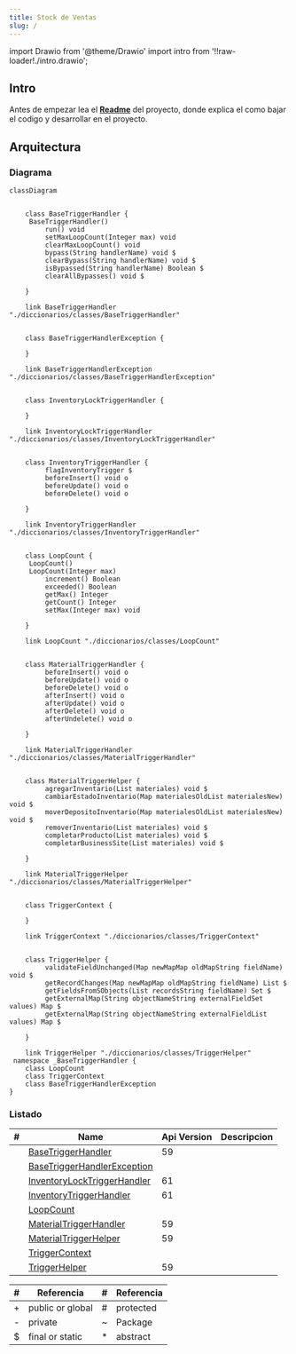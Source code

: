 ```yaml
---
title: Stock de Ventas
slug: /
---
```


import Drawio from '@theme/Drawio'
import intro from '!!raw-loader!./intro.drawio';

## Intro

Antes de empezar lea el **[Readme](./readme)** del proyecto, donde explica el como bajar el codigo y desarrollar en el proyecto.


## Arquitectura

<Drawio content={intro} page={7} />



<!-- START autogenerated-objects -->
<!-- END autogenerated-objects -->
<!-- START autogenerated-classes -->

### Diagrama

```mermaid
classDiagram


    class BaseTriggerHandler {
     BaseTriggerHandler()  
         run() void 
         setMaxLoopCount(Integer max) void 
         clearMaxLoopCount() void 
         bypass(String handlerName) void $
         clearBypass(String handlerName) void $
         isBypassed(String handlerName) Boolean $
         clearAllBypasses() void $

    }

    link BaseTriggerHandler "./diccionarios/classes/BaseTriggerHandler" 


    class BaseTriggerHandlerException {

    }

    link BaseTriggerHandlerException "./diccionarios/classes/BaseTriggerHandlerException" 


    class InventoryLockTriggerHandler {

    }

    link InventoryLockTriggerHandler "./diccionarios/classes/InventoryLockTriggerHandler" 


    class InventoryTriggerHandler {
         flagInventoryTrigger $    
         beforeInsert() void o
         beforeUpdate() void o
         beforeDelete() void o

    }

    link InventoryTriggerHandler "./diccionarios/classes/InventoryTriggerHandler" 


    class LoopCount {
     LoopCount()  
     LoopCount(Integer max)  
         increment() Boolean 
         exceeded() Boolean 
         getMax() Integer 
         getCount() Integer 
         setMax(Integer max) void 

    }

    link LoopCount "./diccionarios/classes/LoopCount" 


    class MaterialTriggerHandler {
         beforeInsert() void o
         beforeUpdate() void o
         beforeDelete() void o
         afterInsert() void o
         afterUpdate() void o
         afterDelete() void o
         afterUndelete() void o

    }

    link MaterialTriggerHandler "./diccionarios/classes/MaterialTriggerHandler" 


    class MaterialTriggerHelper {
         agregarInventario(List materiales) void $
         cambiarEstadoInventario(Map materialesOldList materialesNew) void $
         moverDepositoInventario(Map materialesOldList materialesNew) void $
         removerInventario(List materiales) void $
         completarProducto(List materiales) void $
         completarBusinessSite(List materiales) void $

    }

    link MaterialTriggerHelper "./diccionarios/classes/MaterialTriggerHelper" 


    class TriggerContext {

    }

    link TriggerContext "./diccionarios/classes/TriggerContext" 


    class TriggerHelper {
         validateFieldUnchanged(Map newMapMap oldMapString fieldName) void $
         getRecordChanges(Map newMapMap oldMapString fieldName) List $
         getFieldsFromSObjects(List recordsString fieldName) Set $
         getExternalMap(String objectNameString externalFieldSet values) Map $
         getExternalMap(String objectNameString externalFieldList values) Map $

    }

    link TriggerHelper "./diccionarios/classes/TriggerHelper" 
 namespace _BaseTriggerHandler {
    class LoopCount 
    class TriggerContext 
    class BaseTriggerHandlerException 
}
```

### Listado

| #   | Name | Api Version | Descripcion |
| --- | ----- | ----------- | ----------- |
| <div class="icons"></div> | [BaseTriggerHandler](./diccionarios/classes/BaseTriggerHandler) |59||
| <div class="icons"></div> | [BaseTriggerHandlerException](./diccionarios/classes/BaseTriggerHandlerException) |||
| <div class="icons"></div> | [InventoryLockTriggerHandler](./diccionarios/classes/InventoryLockTriggerHandler) |61||
| <div class="icons"></div> | [InventoryTriggerHandler](./diccionarios/classes/InventoryTriggerHandler) |61||
| <div class="icons"></div> | [LoopCount](./diccionarios/classes/LoopCount) |||
| <div class="icons"></div> | [MaterialTriggerHandler](./diccionarios/classes/MaterialTriggerHandler) |59||
| <div class="icons"></div> | [MaterialTriggerHelper](./diccionarios/classes/MaterialTriggerHelper) |59||
| <div class="icons"></div> | [TriggerContext](./diccionarios/classes/TriggerContext) |||
| <div class="icons"></div> | [TriggerHelper](./diccionarios/classes/TriggerHelper) |59||

| #  | Referencia       | #  | Referencia |
| -- | ---------------- | -- | ---------- |
| +  | public or global | #  | protected  |
| -  | private          | ~  | Package    |
| $  | final or static  | *  | abstract   |

<!-- END autogenerated-classes -->